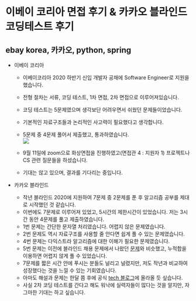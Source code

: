 이베이 코리아 면접 후기 & 카카오 블라인드 코딩테스트 후기
===

ebay korea, 카카오, python, spring
---

* 이베이 코리아
  - 이베이코리아 2020 하반기 신입 개발자 공채에 Software Engineer로 지원을 했습니다.  
  - 전형 절차는 서류, 코딩 테스트, 1차 면접, 2차 면접으로 이루어져있습니다.
  - 코딩 테스트는 5문제였으며 생각보단 어려우면서 쉬웠던 문제들이었습니다.
  - 기본적인 자료구조들과 논리적인 사고력이 필요했다고 생각합니다.
  - 5문제 중 4문제 풀어서 제출했고, 통과하였습니다.  
  ![](https://user-images.githubusercontent.com/34259849/92994091-2a981000-f532-11ea-9b36-8c50c4152e0e.PNG)  
    
  - 9월 11일에 zoom으로 화상면접을 진행하였고(면접관 4 : 지원자 1) 프로젝트나 CS 관련 질문들을 하셨습니다.  
  - 기대는 않고 있으며, 결과를 기다리는 중입니다.

 

* 카카오 블라인드
  - 작년 블라인드 2020에 지원하여 7문제 중 2문제를 푼 후 알고리즘 공부를 제대로 시작했던 것 같습니다.  
  - 이번에도 7문제로 이루어져 있었고, 5시간의 제한시간이 있었습니다. 저는 3시간 동안 4문제를 풀고 제출하였습니다.    
  - 1번 문제는 간단한 문자열 처리였습니다. 어렵지 않은 문제였습니다.  
  - 2번 문제도 역시 자료구조를 사용할 줄 안다면 쉽게 풀 수 있는 문제였습니다.  
  - 4번 문제는 다익스트라 알고리즘에 대한 이해가 필요한 문제였습니다.  
  - 5번 문제는 이전에 블라인드 채용 문제에서 나왔던 [문제](https://programmers.co.kr/learn/courses/30/lessons/17676)와 비슷했고, 누적합을 이용하면 어렵지 않게 풀 수 있었습니다.  
  - 7문제를 짧은 시간 안에 푸시는 분들도 널리고 널렸지만, 저도 작년과 비교하여 성장했다는 것을 느낄 수 있는 기회였습니다.  
  - 아마도 해설과 문제는 한달 쯤 후에 공식 [tech 블로그](https://tech.kakao.com/)에 올라올 듯 싶습니다.  
  - 사실 2차 코딩 테스트를 간다고 해도 워낙에 실력자들이 많다는 것을 알지만, 자그마한 기대는 하고 싶습니다.
  
  

